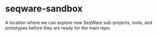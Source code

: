 seqware-sandbox
===============

A location where we can explore new SeqWare sub-projects, tools, and prototypes before they are ready for the main repo.

